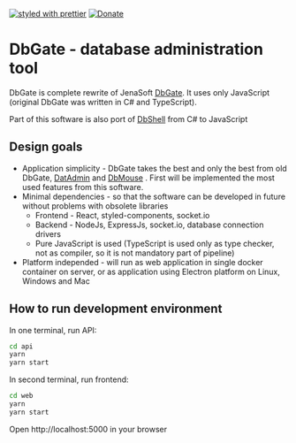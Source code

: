 [![styled with prettier](https://img.shields.io/badge/styled_with-prettier-ff69b4.svg)](https://github.com/prettier/prettier)
[![Donate](https://img.shields.io/badge/donate-paypal-blue.svg)](https://paypal.me/JanProchazkaCz/30eur)

# DbGate - database administration tool

DbGate is complete rewrite of JenaSoft [DbGate](http://www.jenasoft.com/dbgate). It uses only JavaScript (original DbGate was written in C# and TypeScript). 

Part of this software is also port of [DbShell](https://github.com/dbshell/dbshell) from C# to JavaScript

## Design goals
* Application simplicity - DbGate takes the best and only the best from old DbGate, [DatAdmin](http://www.jenasoft.com/datadmin) and [DbMouse](http://www.jenasoft.com/dbmouse) . First will be implemented the most used features from this software.
* Minimal dependencies - so that the software can be developed in future without problems with obsolete libraries
    * Frontend - React, styled-components, socket.io
    * Backend - NodeJs, ExpressJs, socket.io, database connection drivers
    * Pure JavaScript is used (TypeScript is used only as type checker, not as compiler, so it is not mandatory part of pipeline)
* Platform independed - will run as web application in single docker container on server, or as application using Electron platform on Linux, Windows and Mac

## How to run development environment

In one terminal, run API:
```sh
cd api
yarn
yarn start
```

In second terminal, run frontend:
```sh
cd web
yarn
yarn start
```

Open http://localhost:5000 in your browser
